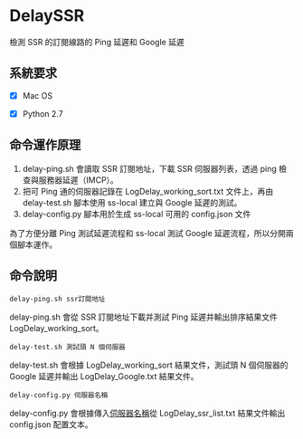 # DelaySSR
檢測 SSR 的訂閱線路的 Ping 延遲和 Google 延遲



## 系統要求

- [x] Mac OS
- [x] Python 2.7





## 命令運作原理

1. delay-ping.sh 會讀取 SSR 訂閱地址，下載 SSR 伺服器列表，透過 ping 檢查與服務器延遲（IMCP）。
2. 把可 Ping 通的伺服器記錄在 LogDelay_working_sort.txt 文件上，再由 delay-test.sh 腳本使用 ss-local 建立與 Google 延遲的測試。
3. delay-config.py 腳本用於生成 ss-local 可用的 config.json 文件

為了方便分離 Ping 測試延遲流程和 ss-local 測試 Google 延遲流程，所以分開兩個腳本運作。



## 命令說明

`delay-ping.sh ssr訂閱地址`

delay-ping.sh 會從 SSR 訂閱地址下載并測試 Ping 延遲并輸出排序結果文件 LogDelay_working_sort。

`delay-test.sh 測試頭 N 個伺服器`

delay-test.sh 會根據 LogDelay_working_sort 結果文件，測試頭 N 個伺服器的 Google 延遲并輸出 LogDelay_Google.txt 結果文件。

`delay-config.py 伺服器名稱`

delay-config.py 會根據傳入<u>伺服器名稱</u>從 LogDelay_ssr_list.txt 結果文件輸出 config.json 配置文本。
